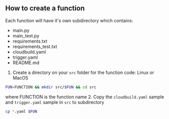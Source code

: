## How to create a function
Each function will have it's own subdirectory which contains:
- main.py
- main_test.py
- requirements.txt
- requirements_test.txt
- cloudbuild.yaml
- trigger.yaml
- README.md

1. Create a directory on your `src` folder for the function code:
Linux or MacOS
```bash
FUN=FUNCTION && mkdir src/$FUN && cd src
```
where FUNCTION is the function name
2. Copy the `cloudbuild.yaml` sample and `trigger.yaml` sample in `src` to subdirectory
```bash
cp *.yaml $FUN
```